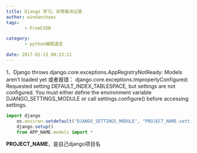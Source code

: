 ```yaml
---
title: Django 学习，异常解决记录
author: windanchaos
tags: 
       - FromCSDN

category: 
       - python编程语言

date: 2017-01-13 00:23:11
---
```

1、Django throws django.core.exceptions.AppRegistryNotReady: Models aren’t loaded yet
或者报错：
django.core.exceptions.ImproperlyConfigured: Requested setting DEFAULT_INDEX_TABLESPACE, but settings are not configured. You must either define the environment variable DJANGO_SETTINGS_MODULE or call settings.configure() before accessing settings.
```js 
import django 
    os.environ.setdefault("DJANGO_SETTINGS_MODULE", "PROJECT_NAME.settings")
    django.setup()
    from APP_NAME.models import *
```

**PROJECT_NAME**，是自己django项目名